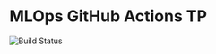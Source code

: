 # MLOps GitHub Actions TP
![Build Status](https://github.com/Sim1804/mlops-github-actions-tp/actions/workflows/badge.yaml/badge.svg)
